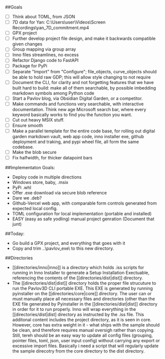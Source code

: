 ##Goals
- [ ] Think about TOML, from JSON
- [ ] 7D data for Yan: C:\Users\user\Videos\Screen Recordings\yan_7D_commitment.mp4
- [ ] GPX project
- [ ] Further develop project file design, and make it backwards compatible given changes
- [ ] Group mapping via group array
- [ ] Inno files streamlines, no excess
- [ ] Refactor Django code to FastAPI
- [ ] Package for PyPi
- [ ] Separate "Import" from "Configure"; file_objects, curve_objects should be able to hold raw GDP; this will allow style changing to not require 
- [ ] Document the CLI, for clarity and not forgetting features that we have built hard to build: make all of them searchable, by possible imbedding markdown symbols among Python code
- [ ] Start a Pavlov blog, via Obsidian Digital Garden, or a competitor.  
- [ ] Make commands and functions very searchable, with interactive documentation. Think new age Microsoft search bar, where every keyword basically works to find you the function you want. 
- [ ] Cut out heavy MSIX stuff.
- [ ] Ensure smooth
- [ ] Make a parallel template for the entire code base, for rolling out digital garden markdown vault, web app code, inno installer exe, github deployment and traking, and pypi wheel file, all form the same codebase.
- [ ] Make the blob secure
- [ ] Fix halfwidth, for thicker datapoint bars

##Implementaton Goals:
- Deploy code in multiple directions
- Windows store, baby, .msix
- PyPi .whl
- Offer .exe download via secure blob reference
- Dare we .deb?
- Github-Vercel web app, with comparable form controls generated from expected local config.
- TOML configuration for local implementation (portable and installed)
- EASY (easy as safe yodling) manual project genration (Document that junt)


##Today:
- Go build a GPX project, and everything that goes with it
- Copy and trim ..\pavlov_exe\ to this new directory.

##Directories
- [[directories/inno\|inno]] is a directory which holds .iss scripts for running in Inno Installer to generate a Setup Installation Exectuable, referencing the contents of the [[directories/dist\|dist]] directory.
- The [[directories/dist\|dist]] directory holds the proper file strucuture to run the Pavlov3D CLI portable EXE. This EXE is generated by running pyinstaller on the [[directories/core\|core]] directory. The user can or must manually place all necessary files and directories (other than the EXE file generated by Pyinstaller in the [[directories/dist\|dist]] directory in order for it to run properly. Inno will wrap everything in the [[directories/dist\|dist] directory as instructed by the .iss file. This additonal content includes the project directory, as it is seen in core. However, core has extra weight in it - what ships with the sample should be clean, and therefore requires manual oversigh rather than copying. Still, tereh should be an easy way to update all config files (grouping, pointer files, toml, json, user input config) without carrying any export or excessive import files. Basically i need a script that will regularly update the sample direcotry from the core directory to the dist directory.